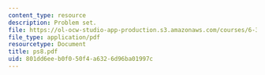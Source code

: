 ```yaml
---
content_type: resource
description: Problem set.
file: https://ol-ocw-studio-app-production.s3.amazonaws.com/courses/6-302-feedback-systems-spring-2007/801dd6eeb0f050f4a6326d96ba01997c_ps8.pdf
file_type: application/pdf
resourcetype: Document
title: ps8.pdf
uid: 801dd6ee-b0f0-50f4-a632-6d96ba01997c
---
```


